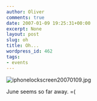 ```yaml
---
author: Oliver
comments: true
date: 2007-01-09 19:25:31+00:00
excerpt: None
layout: post
slug: oh
title: Oh...
wordpress_id: 462
tags:
- events
---
```


<img id="image461" src="http://www.oliverweb.com/wp-content/uploads/2007/01/iphonelockscreen20070109.jpg" alt="iphonelockscreen20070109.jpg" />

June seems so far away. =(